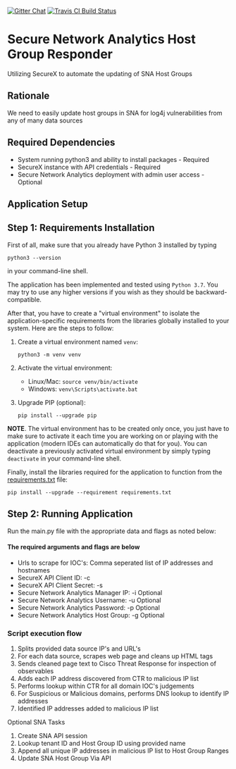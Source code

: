 [![Gitter Chat](https://img.shields.io/badge/gitter-join%20chat-brightgreen.svg)](https://gitter.im/CiscoSecurity/Threat-Response "Gitter Chat")
[![Travis CI Build Status](https://travis-ci.com/CiscoSecurity/tr-05-serverless-relay.svg?branch=develop)](https://travis-ci.com/CiscoSecurity/tr-05-serverless-relay)

# Secure Network Analytics Host Group Responder

Utilizing SecureX to automate the updating of SNA Host Groups


## Rationale

We need to easily update host groups in SNA for log4j vulnerabilities from any of many data sources

## Required Dependencies

* System running python3 and ability to install packages - Required
* SecureX instance with API credentials - Required
* Secure Network Analytics deployment with admin user access - Optional

## Application Setup


## Step 1: Requirements Installation

First of all, make sure that you already have Python 3 installed by typing
```
python3 --version
```
in your command-line shell.

The application has been implemented and tested using `Python 3.7`. You may try
to use any higher versions if you wish as they should be backward-compatible.

After that, you have to create a "virtual environment" to isolate the
application-specific requirements from the libraries globally installed to your
system. Here are the steps to follow:

1. Create a virtual environment named `venv`:

   `python3 -m venv venv`

2. Activate the virtual environment:
   - Linux/Mac: `source venv/bin/activate`
   - Windows: `venv\Scripts\activate.bat`

3. Upgrade PIP (optional):

   `pip install --upgrade pip`

**NOTE**. The virtual environment has to be created only once, you just have
to make sure to activate it each time you are working on or playing with the
application (modern IDEs can automatically do that for you). You can deactivate
a previously activated virtual environment by simply typing `deactivate` in
your command-line shell.

Finally, install the libraries required for the application to function from
the [requirements.txt](requirements.txt) file:

```
pip install --upgrade --requirement requirements.txt
```

## Step 2: Running Application

Run the main.py file with the appropriate data and flags as noted below:

#### The required arguments and flags are below

 * Urls to scrape for IOC's: Comma seperated list of IP addresses and hostnames
 * SecureX API Client ID: -c 
 * SecureX API Client Secret: -s 
 * Secure Network Analytics Manager IP: -i Optional
 * Secure Network Analytics Username: -u Optional
 * Secure Network Analytics Password: -p Optional
 * Secure Network Analytics Host Group: -g Optional

### Script execution flow

1. Splits provided data source IP's and URL's
2. For each data source, scrapes web page and cleans up HTML tags
3. Sends cleaned page text to Cisco Threat Response for inspection of observables
4. Adds each IP address discovered from CTR to malicious IP list
5. Performs lookup within CTR for all domain IOC's judgements
6. For Suspicious or Malicious domains, performs DNS lookup to identify IP addresses
7. Identified IP addresses added to malicious IP list

Optional SNA Tasks

1. Create SNA API session
2. Lookup tenant ID and Host Group ID using provided name
3. Append all unique IP addresses in malicious IP list to Host Group Ranges
4. Update SNA Host Group Via API
 
